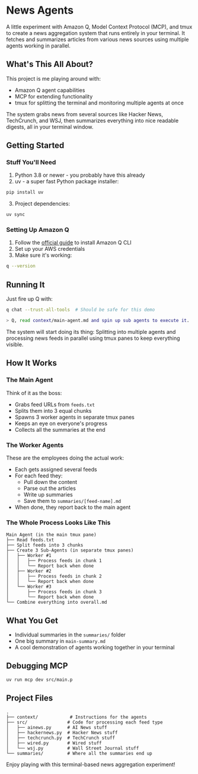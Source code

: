# News Agents

A little experiment with Amazon Q, Model Context Protocol (MCP), and tmux to create a news aggregation system that runs entirely in your terminal. It fetches and summarizes articles from various news sources using multiple agents working in parallel.

## What's This All About?

This project is me playing around with:
- Amazon Q agent capabilities 
- MCP for extending functionality
- tmux for splitting the terminal and monitoring multiple agents at once

The system grabs news from several sources like Hacker News, TechCrunch, and WSJ, then summarizes everything into nice readable digests, all in your terminal window.

## Getting Started

### Stuff You'll Need

1. Python 3.8 or newer - you probably have this already
2. uv - a super fast Python package installer:
```bash
pip install uv
```
3. Project dependencies:
```bash
uv sync
```

### Setting Up Amazon Q

1. Follow the [official guide](https://docs.aws.amazon.com/amazonq/latest/qdeveloper-ug/command-line-installing.html) to install Amazon Q CLI
2. Set up your AWS credentials 
3. Make sure it's working:
```bash
q --version
```

## Running It

Just fire up Q with:

```bash
q chat --trust-all-tools  # Should be safe for this demo

> Q, read context/main-agent.md and spin up sub agents to execute it.
```

The system will start doing its thing: Splitting into multiple agents and processing news feeds in parallel using tmux panes to keep everything visible.

## How It Works

### The Main Agent

Think of it as the boss:
- Grabs feed URLs from `feeds.txt`
- Splits them into 3 equal chunks
- Spawns 3 worker agents in separate tmux panes
- Keeps an eye on everyone's progress
- Collects all the summaries at the end

### The Worker Agents

These are the employees doing the actual work:
- Each gets assigned several feeds
- For each feed they:
  - Pull down the content
  - Parse out the articles
  - Write up summaries
  - Save them to `summaries/[feed-name].md`
- When done, they report back to the main agent

### The Whole Process Looks Like This

```
Main Agent (in the main tmux pane)
├── Read feeds.txt
├── Split feeds into 3 chunks
├── Create 3 Sub-Agents (in separate tmux panes)
│   ├── Worker #1
│   │   ├── Process feeds in chunk 1
│   │   └── Report back when done
│   ├── Worker #2
│   │   ├── Process feeds in chunk 2
│   │   └── Report back when done
│   └── Worker #3
│       ├── Process feeds in chunk 3
│       └── Report back when done
└── Combine everything into overall.md
```

## What You Get

- Individual summaries in the `summaries/` folder
- One big summary in `main-summary.md`
- A cool demonstration of agents working together in your terminal

## Debugging MCP

```bash
uv run mcp dev src/main.p
```

## Project Files

```
.
├── context/            # Instructions for the agents
├── src/               # Code for processing each feed type
│   ├── ainews.py      # AI News stuff
│   ├── hackernews.py  # Hacker News stuff
│   ├── techcrunch.py  # TechCrunch stuff
│   ├── wired.py       # Wired stuff
│   └── wsj.py         # Wall Street Journal stuff
└── summaries/         # Where all the summaries end up
```

Enjoy playing with this terminal-based news aggregation experiment!
